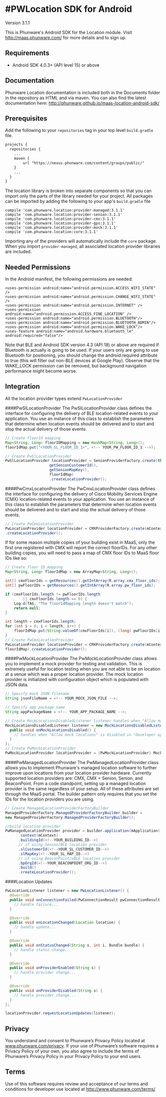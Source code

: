 #PWLocation SDK for Android
================

Version 3.1.1

This is Phunware's Android SDK for the Location module. Visit http://maas.phunware.com/ for more details and to sign up.



Requirements
------------
* Android SDK 4.0.3+ (API level 15) or above


Documentation
-------------

Phunware Location documentation is included both in the Documents folder in the repository as HTML and via maven. You can also find the latest documentation here: http://phunware.github.io/maas-location-android-sdk/


Prerequisites
-------------

Add the following to your `repositories` tag in your top level `build.gradle` file.

 ```XML
 projects {
   repositories {
     ...
     maven {
         url "https://nexus.phunware.com/content/groups/public/"
     }
     ...
   }
 }
 ```

 The location library is broken into separate components so that you can import only the parts of the library needed for your project. All packages can be imported by adding the following to your app's `build.gradle` file
 ```
 compile 'com.phunware.location:provider-managed:3.1.1'
 compile 'com.phunware.location:provider-senion:3.1.1'
 compile 'com.phunware.location:provider-cmx:3.1.1'
 compile 'com.phunware.location:provider-gps:3.1.1'
 compile 'com.phunware.location:provider-mock:3.1.1'
 compile 'com.phunware.location:core:3.1.1'
 ```
 Importing any of the providers will automatically include the `core` package. When you import `provider-managed`, all associated location provider libraries are included.

Needed Permissions
-----------
In the Android manifest, the following permissions are needed:

```
<uses-permission android:name="android.permission.ACCESS_WIFI_STATE" />
<uses-permission android:name="android.permission.CHANGE_WIFI_STATE" />
<uses-permission android:name="android.permission.INTERNET" />
<uses-permission android:name="android.permission.ACCESS_FINE_LOCATION" />
<uses-permission android:name="android.permission.BLUETOOTH"/>
<uses-permission android:name="android.permission.BLUETOOTH_ADMIN"/>
<uses-permission android:name="android.permission.WAKE_LOCK"/>
<uses-feature android:name="android.hardware.bluetooth_le" android:required="false"/>
```

Note that BLE and Android SDK version 4.3 (API 18) or above are required if Bluetooth is actually is going to be used. If your users only are going to use Bluetooth for positioning, you should change the android:required attribute to true (this will filter out non-BLE devices at Google Play). Observe that the WAKE_LOCK permission can be removed, but background navigation performance might become worse.

Integration
-----------
  All the location provider types extend `PwLocationProvider`

####PwSlLocationProvider
The PwSlLocationProvider class defines the interface for configuring the delivery of BLE location-related events to your application. You use an instance of this class to establish the parameters that determine when location events should be delivered and to start and stop the actual delivery of those events.

```java
// Create floorId mapping
Map<String, Long> floorIDMapping = new HashMap<String, Long>();
floorIdMap.put("<YOUR_SL_FLOOR_ID_1>", <!-- YOUR_PW_FLOOR_ID_1 -->);

// Create PwSlLocationProvider
PwSlLocationProvider locationProvider = SenionProviderFactory.create(this,
                    getSenionCustomerId(),
                    getSenionMapKey(),
                    floorIdMap)
                    .createLocationProvider();
```

####PwCmxLocationProvider
The PwCmxLocationProvider class defines the interface for configuring the delivery of Cisco Mobility Services Engine (CMX) location-related events to your application. You use an instance of this class to establish the parameters that determine when location events should be delivered and to start and stop the actual delivery of those events.
```java
// Create PwCmxLocationProvider
PwLocationProvider locationProvider = CMXProviderFactory.create(mContext, <!-- YOUR_VENUE_GUID -->)
.createLocationProvider();
```

If for some reason multiple copies of  your building exist in MaaS, only the first one registered with CMX will report the correct floorIDs. For any other building copies, you will need to pass a map of CMX floor IDs to MaaS floor IDs like so:
```java
// Create floor ID mapping
Map<String, Long> floorIdMap = new ArrayMap<String, Long>();

int[] cmxFloorIds = getResources().getIntArray(R.array.cmx_floor_ids);
int[] pwFloorIDs = getResources().getIntArray(R.array.pw_floor_ids);

if (cmxFloorIds.length != pwFloorIDs.length
        || cmxFloorIds.length == 0) {
    Log.d(TAG, "The floorIdMapping length doesn't match");
    return null;
}

int length = cmxFloorIds.length;
for (int i = 0; i < length; i++) {
    floorIdMap.put(String.valueOf(cmxFloorIds[i]), (long) pwFloorIDs[i]);
}
// Create PwCmxLocationProvider
PwLocationProvider locationProvider = CMXProviderFactory.create(mContext, <!-- YOUR_VENUE_GUID -->,
floorIdMap).createLocationProvider();
```

####PwMockLocationProvider
The PwMockLocationProvider class allows you to implement a mock provider for testing and validation. This is extremely useful for location testing when you are not able to be on location at a venue which was a proper location provider. The mock location provider is initialized with configuration object which is populated with JSON data.

```java
// Specify mock JSON filename
String jsonFileName = <!-- YOUR_MOCK_JSON_FILE -->;

// Specify app package name
String appPackageName = <!-- YOUR_APP_PACKAGE_NAME -->;

// Create MockLocationsDisabledListener listener handles when "Allow mock locations" is disabled in "Developer options"
MockLocationsDisabledListener listener = new MockLocationsDisabledListener() {
  public void onMockLocationsDisabled() {
    // handles when "Allow mock locations" is disabled in "Developer options"
  }
};
// Create PwMockLocationProvider
PwMockLocationProvider locationProvider = (PwMockLocationProvider) MockProviderFactory.create(mContext, appPackageName, jsonFileName, listener);
```

####PwManagedLocationProvider
The PwManagedLocationProvider class allows you to implement Phunware's managed location software to further improve upon locations from your location provider hardware. Currently supported location providers are: CMX, CMX + Senion, Senion, and BeaconPoint. From a code standpoint, setting up a managed location provider is the same regardless of your setup. All of these attributes are set through the MaaS portal. The builder pattern only requires that you set the IDs for the location providers you are using.

```java
// Create ManagedLocationProviderFactoryBuilder
ManagedProviderFactory.ManagedProviderFactoryBuilder builder =
new ManagedProviderFactory.ManagedProviderFactoryBuilder();

//build location provider
PwManagedLocationProvider provider = builder.application(mApplication)
      .context(mContext)
      .buildingId(<!--YOUR_BUILDING_ID-->)
      // if using Senion/BLE location provider
      .slCustomerId(<!--YOUR_SL_CUSTOMER_ID-->)
      .slMapKey(<!--YOUR_SL_MAP_ID-->)
      // if using BeaconPoint/vBLE location provider
      .bpOrgId(<!--YOUR_BEACONPOINT_ORG_ID-->)
      .build()
      .createLocationProvider();
```

####Location Updates
```java
PwLocationListener listener = new PwLocationListener() {
  @Override
  public void onConnectionFailed(PwConnectionResult pwConnectionResult) {
    // handle failure...    
  }

  @Override
  public void onLocationChanged(Location location) {
    // handle update...
  }

  @Override
  public void onStatusChanged(String s, int i, Bundle bundle) {
    // handle status change...
  }

  @Override
  public void onProviderEnabled(String s) {
    // handle provider change...
  }

  @Override
  public void onProviderDisabled(String s) {
    // handle provider change...  
  }
};

locationProvider.requestLocationUpdates(listener);
```

Privacy
-----------
You understand and consent to Phunware’s Privacy Policy located at www.phunware.com/privacy. If your use of Phunware’s software requires a Privacy Policy of your own, you also agree to include the terms of Phunware’s Privacy Policy in your Privacy Policy to your end users.

Terms
-----------
Use of this software requires review and acceptance of our terms and conditions for developer use located at http://www.phunware.com/terms/
